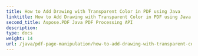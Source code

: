 ```yaml
---
title: How to Add Drawing with Transparent Color in PDF using Java
linktitle: How to Add Drawing with Transparent Color in PDF using Java
second_title: Aspose.PDF Java PDF Processing API
description: 
type: docs
weight: 14
url: /java/pdf-page-manipulation/how-to-add-drawing-with-transparent-color-in-pdf-using-java/
---
```

